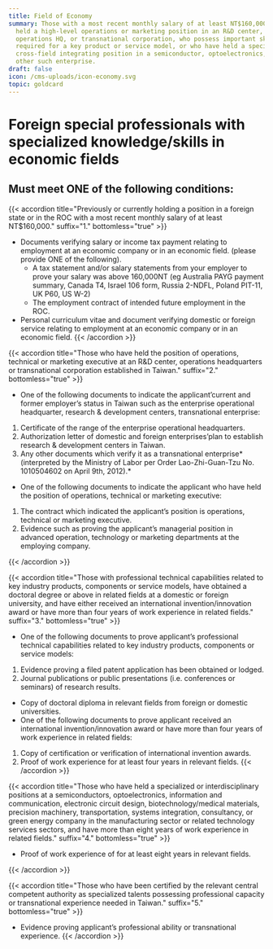 ```yaml
---
title: Field of Economy
summary: Those with a most recent monthly salary of at least NT$160,000, or have
  held a high-level operations or marketing position in an R&D center,
  operations HQ, or transnational corporation, who possess important skills
  required for a key product or service model, or who have held a specialist or
  cross-field integrating position in a semiconductor, optoelectronics, ICT, or
  other such enterprise.
draft: false
icon: /cms-uploads/icon-economy.svg
topic: goldcard
---
```

# Foreign special professionals with specialized knowledge/skills in economic fields

## Must meet **ONE** of the following conditions:

{{< accordion title="Previously or currently holding a position in a foreign state or in the ROC with a most recent monthly salary of at least NT$160,000." suffix="1." bottomless="true" >}}
-   Documents verifying salary or income tax payment relating to employment at an economic company or in an economic field. (please provide ONE of the following).
    -   A tax statement and/or salary statements from your employer to prove your salary was above 160,000NT (eg Australia PAYG payment summary, Canada T4, Israel 106 form, Russia 2-NDFL, Poland PIT-11, UK P60, US W-2)
    -   The employment contract of intended future employment in the ROC.
-   Personal curriculum vitae and document verifying domestic or foreign service relating to employment at an economic company or in an economic field.
{{< /accordion >}}

{{< accordion title="Those who have held the position of operations, technical or marketing executive at an R&D center, operations headquarters or transnational corporation established in Taiwan." suffix="2." bottomless="true" >}}

-   One of the following documents to indicate the applicant’current and former employer’s status in Taiwan such as the enterprise operational headquarter, research & development centers, transnational enterprise:

1. Certificate of the range of the enterprise operational headquarters.
2. Authorization letter of domestic and foreign enterprises’plan to establish research & development centers in Taiwan.
3. Any other documents which verify it as a transnational enterprise*(interpreted by the Ministry of Labor per Order Lao-Zhi-Guan-Tzu No. 1010504602 on April 9th, 2012).*

-   One of the following documents to indicate the applicant who have held the position of operations, technical or marketing executive:

1. The contract which indicated the applicant’s position is operations, technical or marketing executive.
2. Evidence such as proving the applicant’s managerial position in advanced operation, technology or marketing departments at the employing company.

{{< /accordion >}}

{{< accordion title="Those with professional technical capabilities related to key industry products, components or service models, have obtained a doctoral degree or above in related fields at a domestic or foreign university, and have either received an international invention/innovation award or have more than four years of work experience in related fields." suffix="3." bottomless="true" >}}

-   One of the following documents to prove applicant’s professional technical capabilities related to key industry products, components or service models:

1. Evidence proving a filed patent application has been obtained or lodged.
2. Journal publications or public presentations (i.e. conferences or seminars) of research results.

-   Copy of doctoral diploma in relevant fields from foreign or domestic universities.
-   One of the following documents to prove applicant received an international invention/innovation award or have more than four years of work experience in related fields:

1. Copy of certification or verification of international invention awards.
2. Proof of work experience for at least four years in relevant fields.
   {{< /accordion >}}

{{< accordion title="Those who have held a specialized or interdisciplinary positions at a semiconductors, optoelectronics, information and communication, electronic circuit design, biotechnology/medical materials, precision machinery, transportation, systems integration, consultancy, or green energy company in the manufacturing sector or related technology services sectors, and have more than eight years of work experience in related fields." suffix="4." bottomless="true" >}}

-   Proof of work experience of for at least eight years in relevant fields.

{{< /accordion >}}

{{< accordion title="Those who have been certified by the relevant central competent authority as specialized talents possessing professional capacity or transnational experience needed in Taiwan." suffix="5." bottomless="true" >}}

* Evidence proving applicant’s professional ability or transnational experience.
  {{< /accordion >}}